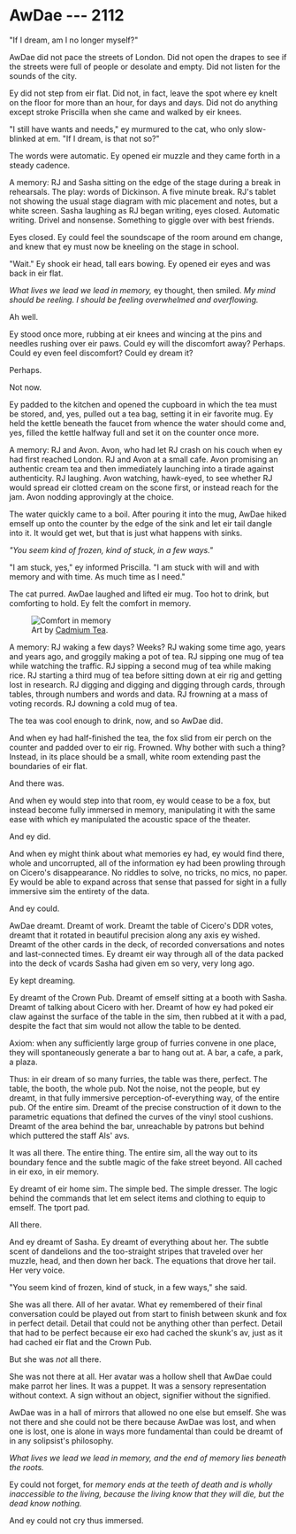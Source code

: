# AwDae --- 2112

"If I dream, am I no longer myself?"

AwDae did not pace the streets of London. Did not open the drapes to see if the streets were full of people or desolate and empty. Did not listen for the sounds of the city.

Ey did not step from eir flat. Did not, in fact, leave the spot where ey knelt on the floor for more than an hour, for days and days. Did not do anything except stroke Priscilla when she came and walked by eir knees.

"I still have wants and needs," ey murmured to the cat, who only slow-blinked at em. "If I dream, is that not so?"

The words were automatic. Ey opened eir muzzle and they came forth in a steady cadence.

A memory: RJ and Sasha sitting on the edge of the stage during a break in rehearsals. The play: words of Dickinson. A five minute break. RJ's tablet not showing the usual stage diagram with mic placement and notes, but a white screen. Sasha laughing as RJ began writing, eyes closed. Automatic writing. Drivel and nonsense. Something to giggle over with best friends.

Eyes closed. Ey could feel the soundscape of the room around em change, and knew that ey must now be kneeling on the stage in school.

"Wait." Ey shook eir head, tall ears bowing. Ey opened eir eyes and was back in eir flat.

*What lives we lead we lead in memory,* ey thought, then smiled. *My mind should be reeling. I should be feeling overwhelmed and overflowing.*

Ah well.

Ey stood once more, rubbing at eir knees and wincing at the pins and needles rushing over eir paws. Could ey will the discomfort away? Perhaps. Could ey even feel discomfort? Could ey dream it?

Perhaps.

Not now.

Ey padded to the kitchen and opened the cupboard in which the tea must be stored, and, yes, pulled out a tea bag, setting it in eir favorite mug. Ey held the kettle beneath the faucet from whence the water should come and, yes, filled the kettle halfway full and set it on the counter once more.

A memory: RJ and Avon. Avon, who had let RJ crash on his couch when ey had first reached London. RJ and Avon at a small cafe. Avon promising an authentic cream tea and then immediately launching into a tirade against authenticity. RJ laughing. Avon watching, hawk-eyed, to see whether RJ would spread eir clotted cream on the scone first, or instead reach for the jam. Avon nodding approvingly at the choice.

The water quickly came to a boil. After pouring it into the mug, AwDae hiked emself up onto the counter by the edge of the sink and let eir tail dangle into it. It would get wet, but that is just what happens with sinks.

*"You seem kind of frozen, kind of stuck, in a few ways."*

"I am stuck, yes," ey informed Priscilla. "I am stuck with will and with memory and with time. As much time as I need."

The cat purred. AwDae laughed and lifted eir mug. Too hot to drink, but comforting to hold. Ey felt the comfort in memory.

<figure>
    <img src="/tea.png" alt="Comfort in memory">
    <figcaption>Art by <a href="https://brushandtea.com" target="_blank">Cadmium Tea</a>.</figcaption>
</figure>


A memory: RJ waking a few days? Weeks? RJ waking some time ago, years and years ago, and groggily making a pot of tea. RJ sipping one mug of tea while watching the traffic. RJ sipping a second mug of tea while making rice. RJ starting a third mug of tea before sitting down at eir rig and getting lost in research. RJ digging and digging and digging through cards, through tables, through numbers and words and data. RJ frowning at a mass of voting records. RJ downing a cold mug of tea. 

The tea was cool enough to drink, now, and so AwDae did.

And when ey had half-finished the tea, the fox slid from eir perch on the counter and padded over to eir rig. Frowned. Why bother with such a thing? Instead, in its place should be a small, white room extending past the boundaries of eir flat.

And there was.

And when ey would step into that room, ey would cease to be a fox, but instead become fully immersed in memory, manipulating it with the same ease with which ey manipulated the acoustic space of the theater.

And ey did.

And when ey might think about what memories ey had, ey would find there, whole and uncorrupted, all of the information ey had been prowling through on Cicero's disappearance. No riddles to solve, no tricks, no mics, no paper. Ey would be able to expand across that sense that passed for sight in a fully immersive sim the entirety of the data.

And ey could.

AwDae dreamt. Dreamt of work. Dreamt the table of Cicero's DDR votes, dreamt that it rotated in beautiful precision along any axis ey wished. Dreamt of the other cards in the deck, of recorded conversations and notes and last-connected times. Ey dreamt eir way through all of the data packed into the deck of vcards Sasha had given em so very, very long ago.

Ey kept dreaming.

Ey dreamt of the Crown Pub. Dreamt of emself sitting at a booth with Sasha. Dreamt of talking about Cicero with her. Dreamt of how ey had poked eir claw against the surface of the table in the sim, then rubbed at it with a pad, despite the fact that sim would not allow the table to be dented.

Axiom: when any sufficiently large group of furries convene in one place, they will spontaneously generate a bar to hang out at. A bar, a cafe, a park, a plaza.

Thus: in eir dream of so many furries, the table was there, perfect. The table, the booth, the whole pub. Not the noise, not the people, but ey dreamt, in that fully immersive perception-of-everything way, of the entire pub. Of the entire sim. Dreamt of the precise construction of it down to the parametric equations that defined the curves of the vinyl stool cushions. Dreamt of the area behind the bar, unreachable by patrons but behind which puttered the staff AIs' avs.

It was all there. The entire thing. The entire sim, all the way out to its boundary fence and the subtle magic of the fake street beyond. All cached in eir exo, in eir memory.

Ey dreamt of eir home sim. The simple bed. The simple dresser. The logic behind the commands that let em select items and clothing to equip to emself. The tport pad.

All there.

And ey dreamt of Sasha. Ey dreamt of everything about her. The subtle scent of dandelions and the too-straight stripes that traveled over her muzzle, head, and then down her back. The equations that drove her tail. Her very voice.

"You seem kind of frozen, kind of stuck, in a few ways," she said.

She was all there. All of her avatar. What ey remembered of their final conversation could be played out from start to finish between skunk and fox in perfect detail. Detail that could not be anything other than perfect. Detail that had to be perfect because eir exo had cached the skunk's av, just as it had cached eir flat and the Crown Pub.

But she was *not* all there.

She was not there at all. Her avatar was a hollow shell that AwDae could make parrot her lines. It was a puppet. It was a sensory representation without context. A sign without an object, signifier without the signified.

AwDae was in a hall of mirrors that allowed no one else but emself. She was not there and she could not be there because AwDae was lost, and when one is lost, one is alone in ways more fundamental than could be dreamt of in any solipsist's philosophy.

*What lives we lead we lead in memory, and the end of memory lies beneath the roots.*

Ey could not forget, for *memory ends at the teeth of death and is wholly inaccessible to the living, because the living know that they will die, but the dead know nothing.*

And ey could not cry thus immersed.
